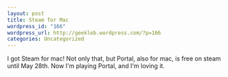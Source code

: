 ```yaml
--- 
layout: post
title: Steam for Mac
wordpress_id: "166"
wordpress_url: http://geeklob.wordpress.com/?p=166
categories: Uncategorized
---
```

I got Steam for mac! Not only that, but Portal, also for mac, is free on steam until May 28th. Now I'm playing Portal, and I'm loving it.
